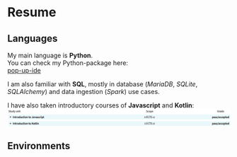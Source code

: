 # Resume

## Languages

My main language is **Python**. <br>
You can check my Python-package here:<br>
[pop-up-ide](https://github.com/markuslahde/pop-up-ide)

I am also familiar with **SQL**, mostly in database (*MariaDB*, *SQLite*, *SQLAlchemy*) and data ingestion (*Spark*) use cases. <br>

I have also taken introductory courses of **Javascript** and **Kotlin**:<br>
![Metropolia_courses](https://github.com/markuslahde/resume/blob/main/Metropolia_Javascript_Kotlin.png)


## Environments
